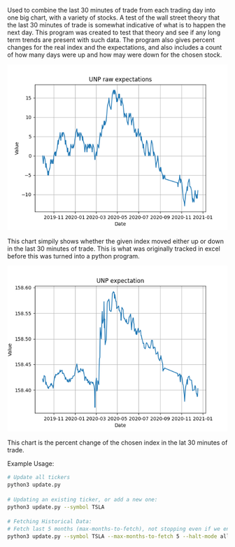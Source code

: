 Used to combine the last 30 minutes of trade from each trading day into one big chart, with a variety of stocks. A test of the wall street theory that the last 30 minutes of trade is somewhat indicative of what is to happen the next day. This program was created to test that theory and see if any long term trends are present with such data. The program also gives percent changes for the real index and the expectations, and also includes a count of how many days were up and how may were down for the chosen stock. 

![alt text](demo/raw_expectations.png)

This chart simpily shows whether the given index moved either up or down in the last 30 minutes of trade. This is what was originally tracked in excel before this was turned into a python program.




![alt text](demo/expectation.png)

This chart is the percent change of the chosen index in the lat 30 minutes of trade. 





Example Usage:

```bash
# Update all tickers
python3 update.py

# Updating an existing ticker, or add a new one:
python3 update.py --symbol TSLA

# Fetching Historical Data:
# Fetch last 5 months (max-months-to-fetch), not stopping even if we encounter data we already have (halt-mode)
python3 update.py --symbol TSLA --max-months-to-fetch 5 --halt-mode all
```
